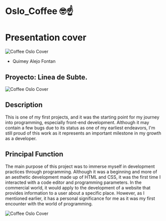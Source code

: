 # Oslo_Coffee :nerd_face::point_up:
# Presentation cover
![Coffee Oslo Cover](Oslo_Coffee\Imágenes\portada.png)
- Quimey Alejo Fontan


## Proyecto: Linea de Subte.
![Coffee Oslo Cover](Oslo_Coffee\Imágenes\portada2.png)


## Description

This is one of my first projects, and it was the starting point for my journey into programming, especially front-end development. Although it may contain a few bugs due to its status as one of my earliest endeavors, I'm still proud of this work as it represents an important milestone in my growth as a developer.

## Principal Function

The main purpose of this project was to immerse myself in development practices through programming. Although it was a beginning and more of an aesthetic development made up of HTML and CSS, it was the first time I interacted with a code editor and programming parameters. In the commercial world, it would apply to the development of a website that provides information to a user about a specific place. However, as I mentioned earlier, it has a personal significance for me as it was my first encounter with the world of programming.

![Coffee Oslo Cover](Oslo_Coffee\Imágenes\portada3.png)
~~~
~~~